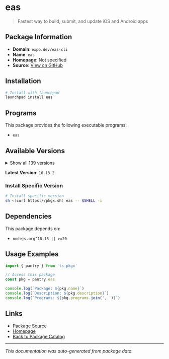 # eas

> Fastest way to build, submit, and update iOS and Android apps

## Package Information

- **Domain**: `expo.dev/eas-cli`
- **Name**: `eas`
- **Homepage**: Not specified
- **Source**: [View on GitHub](https://github.com/pkgxdev/pantry/tree/main/projects/expo.dev/eas-cli/package.yml)

## Installation

```bash
# Install with launchpad
launchpad install eas
```

## Programs

This package provides the following executable programs:

- `eas`

## Available Versions

<details>
<summary>Show all 139 versions</summary>

- `16.13.2`, `16.13.1`, `16.13.0`, `16.12.0`, `16.11.0`
- `16.10.1`, `16.10.0`, `16.9.0`, `16.8.0`, `16.7.2`
- `16.7.1`, `16.7.0`, `16.6.2`, `16.6.1`, `16.6.0`
- `16.5.0`, `16.4.2`, `16.4.1`, `16.4.0`, `16.3.3`
- `16.3.2`, `16.3.1`, `16.3.0`, `16.2.2`, `16.2.1`
- `16.2.0`, `16.1.0`, `16.0.1`, `16.0.0`, `15.0.15`
- `15.0.14`, `15.0.13`, `15.0.12`, `15.0.11`, `15.0.10`
- `15.0.9`, `15.0.8`, `15.0.7`, `15.0.6`, `15.0.5`
- `15.0.4`, `15.0.3`, `15.0.2`, `15.0.1`, `15.0.0`
- `14.7.1`, `14.7.0`, `14.6.0`, `14.5.0`, `14.4.1`
- `14.4.0`, `14.3.1`, `14.3.0`, `14.2.0`, `14.1.0`
- `14.0.3`, `14.0.2`, `14.0.1`, `14.0.0`, `13.4.2`
- `13.4.1`, `13.4.0`, `13.3.0`, `13.2.3`, `13.2.2`
- `13.2.1`, `13.2.0`, `13.1.1`, `13.1.0`, `13.0.1`
- `13.0.0`, `12.6.2`, `12.6.1`, `12.6.0`, `12.5.4`
- `12.5.3`, `12.5.2`, `12.5.1`, `12.5.0`, `12.4.1`
- `12.4.0`, `12.3.0`, `12.2.0`, `12.1.1`, `12.1.0`
- `12.0.0`, `11.0.3`, `11.0.2`, `11.0.1`, `11.0.0`
- `10.2.4`, `10.2.3`, `10.2.2`, `10.2.1`, `10.2.0`
- `10.1.1`, `10.1.0`, `10.0.3`, `10.0.2`, `10.0.1`
- `10.0.0`, `9.2.0`, `9.1.0`, `9.0.10`, `9.0.9`
- `9.0.8`, `9.0.7`, `9.0.6`, `9.0.5`, `9.0.4`
- `9.0.3`, `9.0.2`, `9.0.1`, `9.0.0`, `8.0.0`
- `7.8.5`, `7.8.4`, `7.8.3`, `7.8.2`, `7.8.1`
- `7.8.0`, `7.7.0`, `7.6.2`, `7.6.1`, `7.6.0`
- `7.5.0`, `7.4.0`, `7.3.0`, `7.2.0`, `7.1.3`
- `7.1.2`, `7.1.1`, `7.1.0`, `7.0.0`, `6.1.0`
- `6.0.0`, `5.9.3`, `5.9.2`, `5.9.1`

</details>

**Latest Version**: `16.13.2`

### Install Specific Version

```bash
# Install specific version
sh <(curl https://pkgx.sh) eas -- $SHELL -i
```

## Dependencies

This package depends on:

- `nodejs.org^18.18 || >=20`

## Usage Examples

```typescript
import { pantry } from 'ts-pkgx'

// Access this package
const pkg = pantry.eas

console.log(`Package: ${pkg.name}`)
console.log(`Description: ${pkg.description}`)
console.log(`Programs: ${pkg.programs.join(', ')}`)
```

## Links

- [Package Source](https://github.com/pkgxdev/pantry/tree/main/projects/expo.dev/eas-cli/package.yml)
- [Homepage](#)
- [Back to Package Catalog](../../../package-catalog.md)

---

*This documentation was auto-generated from package data.*
